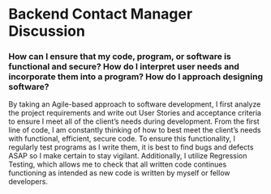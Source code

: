 # Backend Contact Manager Discussion
### How can I ensure that my code, program, or software is functional and secure? How do I interpret user needs and incorporate them into a program? How do I approach designing software?
By taking an Agile-based approach to software development, I first analyze the project requirements and write out User Stories and acceptance criteria to ensure I meet all of the client’s needs during development. From the first line of code, I am constantly thinking of how to best meet the client’s needs with functional, efficient, secure code. To ensure this functionality, I regularly test programs as I write them, it is best to find bugs and defects ASAP so I make certain to stay vigilant. Additionally, I utilize Regression Testing, which allows me to check that all written code continues functioning as intended as new code is written by myself or fellow developers.
